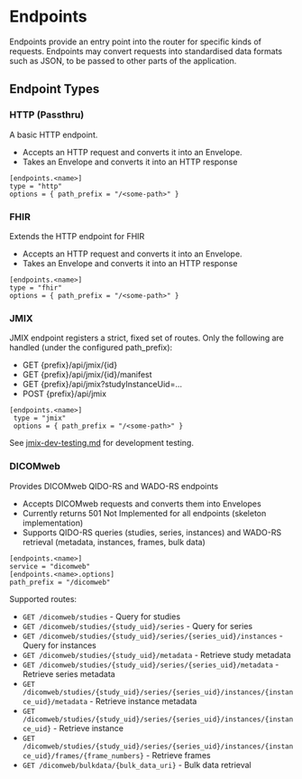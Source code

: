 # Endpoints

Endpoints provide an entry point into the router for specific kinds of requests. Endpoints may convert requests into standardised data formats such as JSON, to be passed to other parts of the application.

## Endpoint Types

### HTTP (Passthru)

A basic HTTP endpoint. 
- Accepts an HTTP request and converts it into an Envelope.
- Takes an Envelope and converts it into an HTTP response

```
[endpoints.<name>]
type = "http"
options = { path_prefix = "/<some-path>" } 
```

### FHIR

Extends the HTTP endpoint for FHIR
- Accepts an HTTP request and converts it into an Envelope.
- Takes an Envelope and converts it into an HTTP response

```
[endpoints.<name>]
type = "fhir"
options = { path_prefix = "/<some-path>" } 
```

### JMIX

JMIX endpoint registers a strict, fixed set of routes. Only the following are handled (under the configured path_prefix):
- GET {prefix}/api/jmix/{id}
- GET {prefix}/api/jmix/{id}/manifest
- GET {prefix}/api/jmix?studyInstanceUid=...
- POST {prefix}/api/jmix

```
[endpoints.<name>]
 type = "jmix"
 options = { path_prefix = "/<some-path>" }
```

See [jmix-dev-testing.md](../dev/jmix-dev-testing.md) for development testing.

### DICOMweb

Provides DICOMweb QIDO-RS and WADO-RS endpoints
- Accepts DICOMweb requests and converts them into Envelopes
- Currently returns 501 Not Implemented for all endpoints (skeleton implementation)
- Supports QIDO-RS queries (studies, series, instances) and WADO-RS retrieval (metadata, instances, frames, bulk data)

```
[endpoints.<name>]
service = "dicomweb"
[endpoints.<name>.options]
path_prefix = "/dicomweb"
```

Supported routes:
- `GET /dicomweb/studies` - Query for studies
- `GET /dicomweb/studies/{study_uid}/series` - Query for series
- `GET /dicomweb/studies/{study_uid}/series/{series_uid}/instances` - Query for instances
- `GET /dicomweb/studies/{study_uid}/metadata` - Retrieve study metadata
- `GET /dicomweb/studies/{study_uid}/series/{series_uid}/metadata` - Retrieve series metadata
- `GET /dicomweb/studies/{study_uid}/series/{series_uid}/instances/{instance_uid}/metadata` - Retrieve instance metadata
- `GET /dicomweb/studies/{study_uid}/series/{series_uid}/instances/{instance_uid}` - Retrieve instance
- `GET /dicomweb/studies/{study_uid}/series/{series_uid}/instances/{instance_uid}/frames/{frame_numbers}` - Retrieve frames
- `GET /dicomweb/bulkdata/{bulk_data_uri}` - Bulk data retrieval
